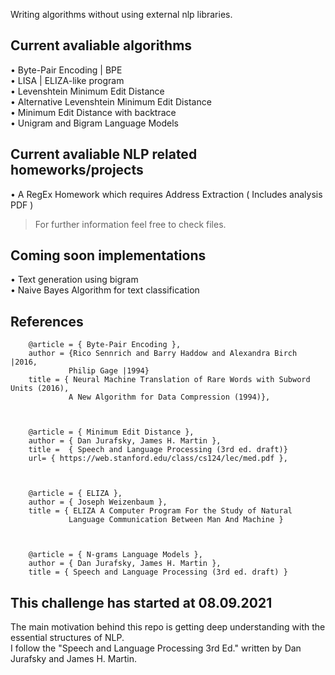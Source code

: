 Writing algorithms without using external nlp libraries.

## Current avaliable algorithms
• Byte-Pair Encoding | BPE\
• LISA | ELIZA-like program\
• Levenshtein Minimum Edit Distance\
• Alternative Levenshtein Minimum Edit Distance\
• Minimum Edit Distance with backtrace\
• Unigram and Bigram Language Models

## Current avaliable NLP related homeworks/projects
• A RegEx Homework which requires Address Extraction ( Includes analysis PDF )
> For further information feel free to check files.

## Coming soon implementations
• Text generation using bigram\
• Naive Bayes Algorithm for text classification


## References
        @article = { Byte-Pair Encoding },
        author = {Rico Sennrich and Barry Haddow and Alexandra Birch |2016,
                 Philip Gage |1994}
        title = { Neural Machine Translation of Rare Words with Subword Units (2016),
                 A New Algorithm for Data Compression (1994)},
     
        
        
        @article = { Minimum Edit Distance },
        author = { Dan Jurafsky, James H. Martin },
        title =  { Speech and Language Processing (3rd ed. draft)}
        url= { https://web.stanford.edu/class/cs124/lec/med.pdf },
                          
        
        
        @article = { ELIZA },
        author = { Joseph Weizenbaum },
        title = { ELIZA A Computer Program For the Study of Natural
                 Language Communication Between Man And Machine }
        
        
        
        @article = { N-grams Language Models },
        author = { Dan Jurafsky, James H. Martin },
        title = { Speech and Language Processing (3rd ed. draft) }


## This challenge has started at 08.09.2021
The main motivation behind this repo is getting deep understanding with the essential structures of NLP.\
I follow the "Speech and Language Processing 3rd Ed." written by Dan Jurafsky and James H. Martin.
